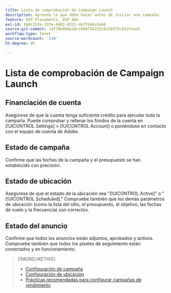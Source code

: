 ```yaml
---
title: Lista de comprobación de Campaign Launch
description: Aprenda lo que debe hacer antes de iniciar una campaña.
feature: DSP Placements, DSP Ads
exl-id: 9a8c2b3e-233e-4401-8311-daffde6cda68
source-git-commit: 14f78b89dea8cc680756232c6116975c652feee5
workflow-type: tm+mt
source-wordcount: '119'
ht-degree: 0%

---
```


# Lista de comprobación de Campaign Launch

## Financiación de cuenta

Asegúrese de que la cuenta tenga suficiente crédito para ejecutar toda la campaña. Puede comprobar y rellenar los fondos de la cuenta en [!UICONTROL Settings] > [!UICONTROL Account] o poniéndose en contacto con el equipo de cuenta de Adobe.

## Estado de campaña

Confirme que las fechas de la campaña y el presupuesto se han establecido con precisión.

## Estado de ubicación

Asegúrese de que el estado de la ubicación sea &quot;[!UICONTROL Active]&quot; o &quot;[!UICONTROL Scheduled].&quot; Compruebe también que los demás parámetros de ubicación (como la lista del sitio, el presupuesto, el objetivo, las fechas de vuelo y la frecuencia) son correctos.

## Estado del anuncio

Confirme que todos los anuncios están adjuntos, aprobados y activos. Compruebe también que todos los píxeles de seguimiento están conectados y en funcionamiento.

>[!MORELIKETHIS]
>
>* [Configuración de campaña](/help/dsp/campaign-management/campaigns/campaign-settings.md)
>* [Configuración de ubicación](/help/dsp/campaign-management/placements/placement-settings.md)
>* [Prácticas recomendadas para configurar campañas de rendimiento](/help/dsp/optimization/campaign-best-practices-performance.md)

